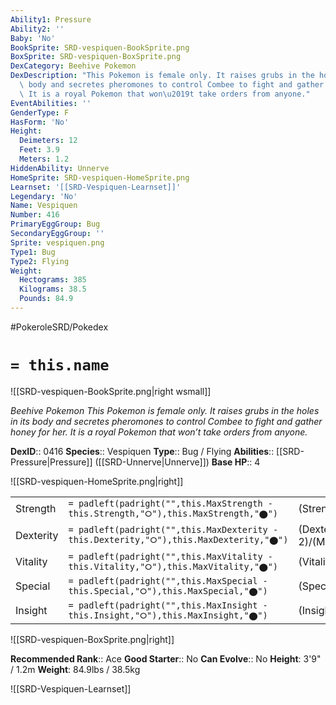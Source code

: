 ```yaml
---
Ability1: Pressure
Ability2: ''
Baby: 'No'
BookSprite: SRD-vespiquen-BookSprite.png
BoxSprite: SRD-vespiquen-BoxSprite.png
DexCategory: Beehive Pokemon
DexDescription: "This Pokemon is female only. It raises grubs in the holes in its\
  \ body and secretes pheromones to control Combee to fight and gather honey for her.\
  \ It is a royal Pokemon that won\u2019t take orders from anyone."
EventAbilities: ''
GenderType: F
HasForm: 'No'
Height:
  Deimeters: 12
  Feet: 3.9
  Meters: 1.2
HiddenAbility: Unnerve
HomeSprite: SRD-vespiquen-HomeSprite.png
Learnset: '[[SRD-Vespiquen-Learnset]]'
Legendary: 'No'
Name: Vespiquen
Number: 416
PrimaryEggGroup: Bug
SecondaryEggGroup: ''
Sprite: vespiquen.png
Type1: Bug
Type2: Flying
Weight:
  Hectograms: 385
  Kilograms: 38.5
  Pounds: 84.9
---
```


#PokeroleSRD/Pokedex

# `= this.name`

![[SRD-vespiquen-BookSprite.png|right wsmall]]

*Beehive Pokemon*
*This Pokemon is female only. It raises grubs in the holes in its body and secretes pheromones to control Combee to fight and gather honey for her. It is a royal Pokemon that won’t take orders from anyone.*

**DexID**:: 0416
**Species**:: Vespiquen
**Type**:: Bug / Flying
**Abilities**:: [[SRD-Pressure|Pressure]] ([[SRD-Unnerve|Unnerve]])
**Base HP**:: 4

![[SRD-vespiquen-HomeSprite.png|right]]

|           |                                                                                        |                                          |
| --------- | -------------------------------------------------------------------------------------- | ---------------------------------------- |
| Strength  | `= padleft(padright("",this.MaxStrength - this.Strength,"⭘"),this.MaxStrength,"⬤")`    | (Strength::2)/(MaxStrength::5)   |
| Dexterity | `= padleft(padright("",this.MaxDexterity - this.Dexterity,"⭘"),this.MaxDexterity,"⬤")` | (Dexterity:: 2)/(MaxDexterity::4) |
| Vitality  | `= padleft(padright("",this.MaxVitality - this.Vitality,"⭘"),this.MaxVitality,"⬤")`    | (Vitality::3)/(MaxVitality::6)   |
| Special   | `= padleft(padright("",this.MaxSpecial - this.Special,"⭘"),this.MaxSpecial,"⬤")`       | (Special::2)/(MaxSpecial::5)     |
| Insight   | `= padleft(padright("",this.MaxInsight - this.Insight,"⭘"),this.MaxInsight,"⬤")`       | (Insight::3)/(MaxInsight::6)     |

![[SRD-vespiquen-BoxSprite.png|right]]

**Recommended Rank**:: Ace
**Good Starter**:: No
**Can Evolve**:: No
**Height**: 3'9" / 1.2m
**Weight**: 84.9lbs / 38.5kg

![[SRD-Vespiquen-Learnset]]